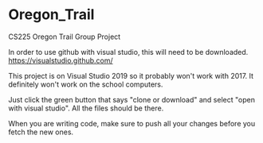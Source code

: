 # Oregon_Trail
CS225 Oregon Trail Group Project

In order to use github with visual studio, this will need to be downloaded.
https://visualstudio.github.com/

This project is on Visual Studio 2019 so it probably won't work with 2017. It definitely won't work on the school computers.

Just click the green button that says "clone or download" and select "open with visual studio". All the files should be there. 

When you are writing code, make sure to push all your changes before you fetch the new ones.
